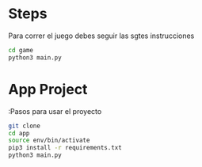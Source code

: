 # Steps

Para correr el juego debes seguir las sgtes instrucciones

```sh
cd game
python3 main.py
```

# App Project
:Pasos para usar el proyecto

```sh
git clone
cd app
source env/bin/activate
pip3 install -r requirements.txt
python3 main.py
```